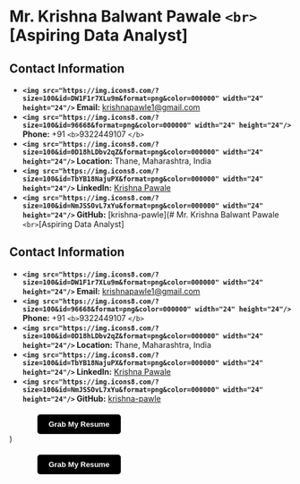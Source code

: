 # Mr. Krishna Balwant Pawale `<br>`[Aspiring Data Analyst]

## Contact Information

- **`<img src="https://img.icons8.com/?size=100&id=DW1F1r7XLu9m&format=png&color=000000" width="24" height="24"/>` Email:** [krishnapawle1@gmail.com](mailto:krishnapawle1@gmail.com)
- **`<img src="https://img.icons8.com/?size=100&id=96668&format=png&color=000000" width="24" height="24"/>` Phone:** +91 `<b>`9322449107 `</b>`
- **`<img src="https://img.icons8.com/?size=100&id=0D18hLDbv2qZ&format=png&color=000000" width="24" height="24"/>` Location:** Thane, Maharashtra, India
- **`<img src="https://img.icons8.com/?size=100&id=TbYB18NajuPX&format=png&color=000000" width="24" height="24"/>` LinkedIn:** [Krishna Pawale](https://www.linkedin.com/in/krishna-pawale/)
- **`<img src="https://img.icons8.com/?size=100&id=NmJSSOvL7xYu&format=png&color=000000" width="24" height="24"/>` GitHub:** [krishna-pawle](# Mr. Krishna Balwant Pawale `<br>`[Aspiring Data Analyst]

## Contact Information

- **`<img src="https://img.icons8.com/?size=100&id=DW1F1r7XLu9m&format=png&color=000000" width="24" height="24"/>` Email:** [krishnapawle1@gmail.com](mailto:krishnapawle1@gmail.com)
- **`<img src="https://img.icons8.com/?size=100&id=96668&format=png&color=000000" width="24" height="24"/>` Phone:** +91 `<b>`9322449107 `</b>`
- **`<img src="https://img.icons8.com/?size=100&id=0D18hLDbv2qZ&format=png&color=000000" width="24" height="24"/>` Location:** Thane, Maharashtra, India
- **`<img src="https://img.icons8.com/?size=100&id=TbYB18NajuPX&format=png&color=000000" width="24" height="24"/>` LinkedIn:** [Krishna Pawale](https://www.linkedin.com/in/krishna-pawale/)
- **`<img src="https://img.icons8.com/?size=100&id=NmJSSOvL7xYu&format=png&color=000000" width="24" height="24"/>` GitHub:** [krishna-pawle](https://github.com/krishna-pawle/krishna-pawle.github.io)

<a href="https://flowcv.com/resume/j6kh04fsuh" download="Krishna Balwant Pawale.pdf" target="_blank">
  <button style="padding: 10px 20px; background-color: #000000; color: white; border: none; border-radius: 5px; cursor: pointer; display: flex; align-items: center;margin-top: 20px; margin-left: 50px"><b>Grab My Resume</b>
  </button>
</a>
)

<a href="https://flowcv.com/resume/j6kh04fsuh" download="Krishna Balwant Pawale.pdf" target="_blank">
  <button style="padding: 10px 20px; background-color: #000000; color: white; border: none; border-radius: 5px; cursor: pointer; display: flex; align-items: center;margin-top: 20px; margin-left: 50px"><b>Grab My Resume</b>
  </button>
</a>
